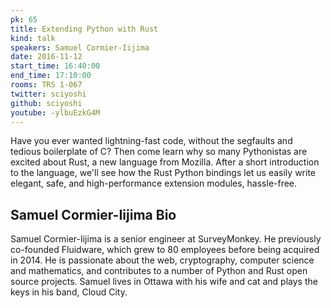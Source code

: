 ```yaml
---
pk: 65
title: Extending Python with Rust
kind: talk
speakers: Samuel Cormier-Iijima
date: 2016-11-12
start_time: 16:40:00
end_time: 17:10:00
rooms: TRS 1-067
twitter: sciyoshi
github: sciyoshi
youtube: -ylbuEzkG4M
---
```


Have you ever wanted lightning-fast code, without the segfaults and tedious boilerplate of C? Then come learn why so many Pythonistas are excited about Rust, a new language from Mozilla. After a short introduction to the language, we'll see how the Rust Python bindings let us easily write elegant, safe, and high-performance extension modules, hassle-free.

## Samuel Cormier-Iijima Bio

Samuel Cormier-Iijima is a senior engineer at SurveyMonkey. He previously co-founded Fluidware, which grew to 80 employees before being acquired in 2014. He is passionate about the web, cryptography, computer science and mathematics, and contributes to a number of Python and Rust open source projects. Samuel lives in Ottawa with his wife and cat and plays the keys in his band, Cloud City.
